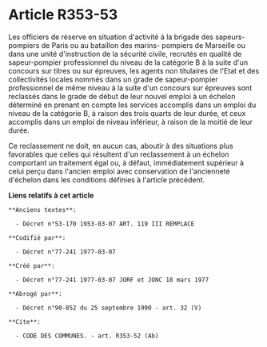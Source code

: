 # Article R353-53

Les officiers de réserve en situation d'activité à la brigade des sapeurs-pompiers de Paris ou au bataillon des marins-
pompiers de Marseille ou dans une unité d'instruction de la sécurité civile, recrutés en qualité de sapeur-pompier
professionnel du niveau de la catégorie B à la suite d'un concours sur titres ou sur épreuves, les agents non titulaires de
l'Etat et des collectivités locales nommés dans un grade de sapeur-pompier professionnel de même niveau à la suite d'un
concours sur épreuves sont reclassés dans le grade de début de leur nouvel emploi à un échelon déterminé en prenant en compte
les services accomplis dans un emploi du niveau de la catégorie B, à raison des trois quarts de leur durée, et ceux accomplis
dans un emploi de niveau inférieur, à raison de la moitié de leur durée.

Ce reclassement ne doit, en aucun cas, aboutir à des situations plus favorables que celles qui résultent d'un reclassement à
un échelon comportant un traitement égal ou, à défaut, immédiatement supérieur à celui perçu dans l'ancien emploi avec
conservation de l'ancienneté d'échelon dans les conditions définies à l'article précédent.

**Liens relatifs à cet article**

	**Anciens textes**:

	  - Décret n°53-170 1953-03-07 ART. 119 III REMPLACE

	**Codifié par**:

	  - Décret n°77-241 1977-03-07

	**Créé par**:

	  - Décret n°77-241 1977-03-07 JORF et JONC 18 mars 1977

	**Abrogé par**:

	  - Décret n°90-852 du 25 septembre 1990 - art. 32 (V)

	**Cite**:

	  - CODE DES COMMUNES. - art. R353-52 (Ab)
